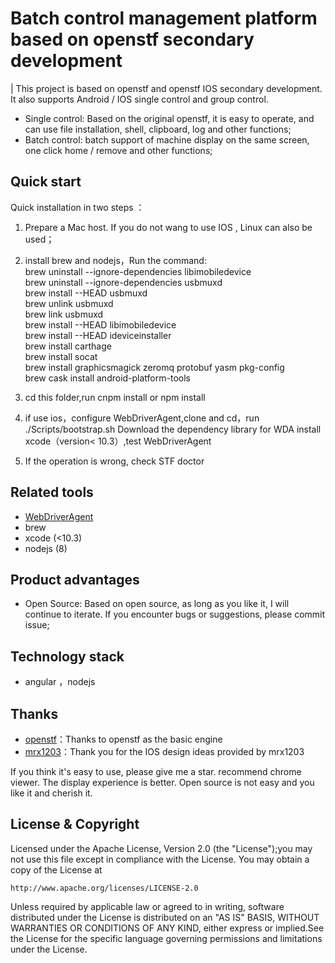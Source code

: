 # Batch control management platform based on openstf secondary development



| This project is based on openstf and openstf IOS secondary development. It also supports Android / IOS single control and group control.  


-   Single control: Based on the original openstf, it is easy to operate, and can use file installation, shell, clipboard, log and other functions;  
-   Batch control: batch support of machine display on the same screen, one click home / remove and other functions;  



## Quick start

Quick installation in two steps ：

1.  Prepare a Mac host. If you do not wang to use IOS , Linux can also be used；

2.  install brew and nodejs，Run the command:  
    brew uninstall --ignore-dependencies libimobiledevice  
    brew uninstall --ignore-dependencies usbmuxd  
    brew install --HEAD usbmuxd  
    brew unlink usbmuxd  
    brew link usbmuxd  
    brew install --HEAD libimobiledevice  
    brew install --HEAD ideviceinstaller  
    brew install carthage  
    brew install socat  
    brew install graphicsmagick zeromq protobuf yasm pkg-config  
    brew cask install android-platform-tools  
    
3.  cd this folder,run cnpm install or npm install

4.  if use ios，configure WebDriverAgent,clone and cd，run ./Scripts/bootstrap.sh Download the dependency library for WDA
    install xcode（version< 10.3）,test WebDriverAgent 

5.  If the operation is wrong, check STF doctor
   


## Related tools

-   [WebDriverAgent](https://github.com/EasilyTest/WebDriverAgent.git)
-   brew
-   xcode (<10.3)
-   nodejs (8)



## Product advantages

-   Open Source: Based on open source, as long as you like it, I will continue to iterate. If you encounter bugs or suggestions, please commit issue;  



## Technology stack

-   angular ，nodejs

## Thanks

-   [openstf](https://jmeter.apache.org/)：Thanks to openstf as the basic engine  
-   [mrx1203](https://github.com/mrx1203/stf)：Thank you for the IOS design ideas provided by mrx1203  


If you think it's easy to use, please give me a star. recommend chrome viewer. The display experience is better. Open source is not easy and you like it and cherish it.


## License & Copyright

Licensed under the Apache License, Version 2.0 (the "License");you may not use this file except in compliance with the License.
You may obtain a copy of the License at 
 
	http://www.apache.org/licenses/LICENSE-2.0  
	
Unless required by applicable law or agreed to in writing, software distributed under the License is distributed on an "AS IS" BASIS,
WITHOUT WARRANTIES OR CONDITIONS OF ANY KIND, either express or implied.See the License for the specific language governing permissions and limitations under the License.
